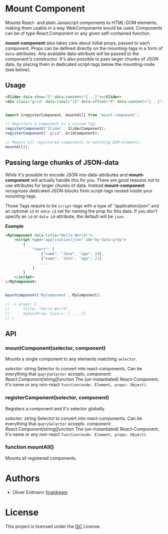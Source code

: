 # Mount Component

Mounts React- and plain Javascript components to HTML-DOM elements, making them usable in a way WebComponents would be used.
Components can be of type React.Component or any given self-contained function.

**mount-component** also takes care about initial props, passed to each component.
Props can be defined directly on the mounting-tags in a form of `data`-attributes.
Any available data-attribute will be passed to the component's constructor.
It's also possible to pass larger chunks of JSON data, by placing them in dedicated
script-tags below the mounting-node (see below).

## Usage

```html
<Slider data-show="3" data-content="{...}"></Slider>
<div class="grid" data-limit="12" data-offset="0" data-content="{...}"></div>
```

```javascript

import {registerComponent, mountAll} from 'mount-component';

// Registers a component to a custom Tag.
registerComponent('Slider', SliderComponent);
registerComponent('.grid', GridComponent);

// Mounts all registered components to matching DOM-elements.
mountAll();
```

## Passing large chunks of JSON-data

While it's possible to encode JSON into data-attributes and **mount-component**
will actually handle this for you. There are good reasons not to use attributes
for larger chunks of data. Instead **mount-component** recognizes dedicated
JSON-blocks from script-tags nested inside your mounting-tags.

Those Tags require to be `script`-tags with a type of "application/json" and
an optional `id` or `data-id` set for naming the prop for this data. If you
don't specify an `id` or `data-id`-attribute, the default will be `json`.

**Example**

```html
<MyComponent data-title="Hello World!">
    <script type="application/json" id="my-data-prop">
        {
            "users": [
                {"name": "Jane", "age": 24},
                {"name": "John", "age": 21},
                ...
            ]
        }
    </script>
</MyComponent>
```

```javascript

mountComponent('MyComponent', MyComponent);

// -> props: {
//      title: "Hello World",
//      myDataProp: {users: [ ... ]}
// }
```

## API

### mountComponent(selector, component)

Mounts a single component to any elements matching `selector`.

*selector: string* Selector to convert into react-components. Can be everything that `querySelector` accepts.
*component: React.Component|string|function* The (un-instantiated) React-Component, it's name or any non-react `function(node: Element, props: Object)`.

### registerComponent(selector, component)

Registers a component and it's selector globally.

*selector: string* Selector to convert into react-components. Can be everything that `querySelector` accepts.
*component: React.Component|string|function* The (un-instantiated) React-Component, it's name or any non-react `function(node: Element, props: Object)`.

### function mountAll()

Mounts all registered components.

# Authors

* Oliver Erdmann [finaldream](https://github.com/finaldream)

# License

This project is licensed under the [ISC](https://opensource.org/licenses/ISC) License.
